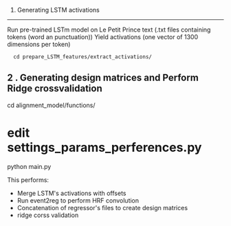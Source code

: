 
1. Generating LSTM activations
-------------------------------------------
Run pre-trained LSTm model on Le Petit Prince text (.txt files containing tokens (word an punctuation))
Yield activations (one vector of 1300 dimensions per token)  

      cd prepare_LSTM_features/extract_activations/

2 . Generating design matrices and Perform Ridge crossvalidation 
-------------------------------------------

  cd alignment_model/functions/
  # edit settings_params_perferences.py
  python main.py 

This performs:

* Merge LSTM's activations with offsets
* Run event2reg to perform HRF convolution
* Concatenation of regressor's files to create design matrices
* ridge corss validation 



